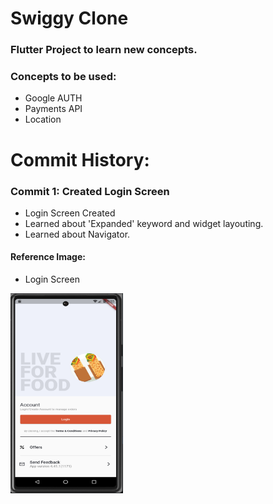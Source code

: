 # Swiggy Clone
### Flutter Project to learn new concepts.

### Concepts to be used:
- Google AUTH
- Payments API
- Location

# Commit History:

### Commit 1: Created Login Screen
- Login Screen Created
- Learned about 'Expanded' keyword and widget layouting.
- Learned about Navigator.
#### Reference Image:
- Login Screen
<img src="./Reference%20Images/ref_img1.png"  width="180" height="320">

